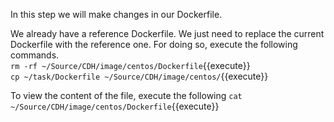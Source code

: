 In this step we will make changes in our Dockerfile.<br>

We already have a reference Dockerfile. We just need to replace the current Dockerfile with the reference one. For doing so, execute the following commands.
<br>`rm -rf ~/Source/CDH/image/centos/Dockerfile`{{execute}}
<br>`cp ~/task/Dockerfile ~/Source/CDH/image/centos/`{{execute}}

To view the content of the file, execute the following
`cat ~/Source/CDH/image/centos/Dockerfile`{{execute}}
